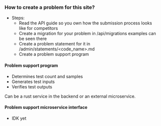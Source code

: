 ### How to create a problem for this site?

- Steps:
  - Read the API guide so you own how the submission process looks like for competitors
  - Create a migration for your problem in /api/migrations examples can be seen there
  - Create a problem statement for it in /admin/statements/<code_name>.md
  - Create a problem support program

#### Problem support program
- Determines test count and samples
- Generates test inputs
- Verifies test outputs

Can be a rust service in the backend or an external microservice.

#### Problem support microservice interface

- IDK yet